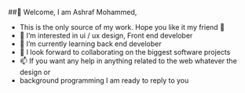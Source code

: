 ##👋 Welcome, I am Ashraf Mohammed,
- This is the only source of my work. Hope you like it my friend 💞️
- 👀 I’m interested in ui / ux design, Front end develober
- 🌱 I’m currently learning back end develober
- 💞️ I look forward to collaborating on the biggest software projects
- 📫 If you want any help in anything related to the web whatever the design or
-  background programming I am ready to reply to you
